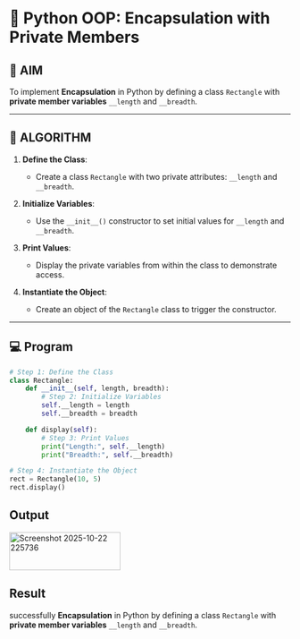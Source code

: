 # 🐍 Python OOP: Encapsulation with Private Members

## 🎯 AIM

To implement **Encapsulation** in Python by defining a class `Rectangle` with **private member variables** `__length` and `__breadth`.

---

## 🧠 ALGORITHM

1. **Define the Class**:
   - Create a class `Rectangle` with two private attributes: `__length` and `__breadth`.

2. **Initialize Variables**:
   - Use the `__init__()` constructor to set initial values for `__length` and `__breadth`.

3. **Print Values**:
   - Display the private variables from within the class to demonstrate access.

4. **Instantiate the Object**:
   - Create an object of the `Rectangle` class to trigger the constructor.

---

## 💻 Program
```py
# Step 1: Define the Class
class Rectangle:
    def __init__(self, length, breadth):
        # Step 2: Initialize Variables
        self.__length = length
        self.__breadth = breadth

    def display(self):
        # Step 3: Print Values
        print("Length:", self.__length)
        print("Breadth:", self.__breadth)

# Step 4: Instantiate the Object
rect = Rectangle(10, 5)
rect.display()
```
## Output
<img width="199" height="68" alt="Screenshot 2025-10-22 225736" src="https://github.com/user-attachments/assets/6abe8a86-219b-44ea-a693-b37bf14cf9ff" />

## Result
successfully **Encapsulation** in Python by defining a class `Rectangle` with **private member variables** `__length` and `__breadth`.
 
